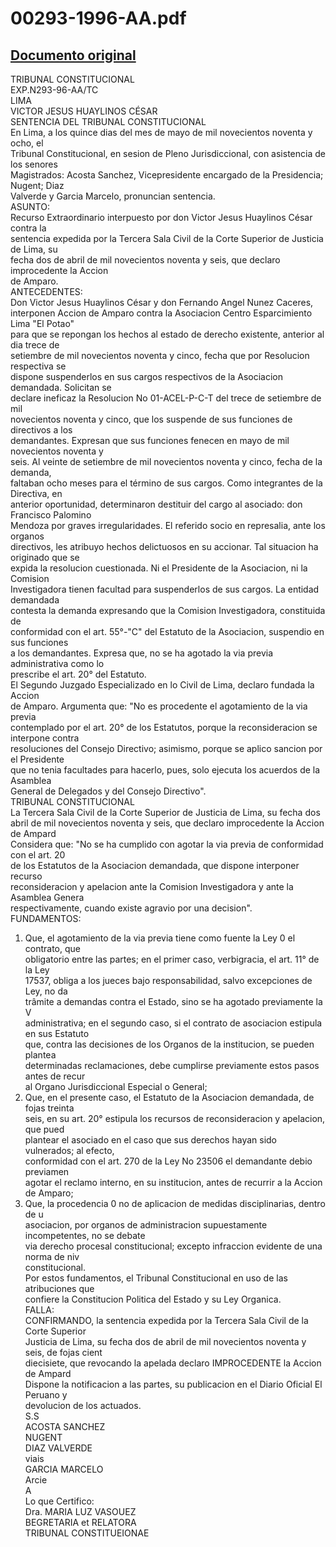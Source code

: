 
00293-1996-AA.pdf
=================
  
[Documento original](https://tc.gob.pe/jurisprudencia/1998/00293-1996-AA.pdf)  
---  
TRIBUNAL CONSTITUCIONAL  
EXP.N293-96-AA/TC  
LIMA  
VICTOR JESUS HUAYLINOS CÉSAR  
SENTENCIA DEL TRIBUNAL CONSTITUCIONAL  
En Lima, a los quince dias del mes de mayo de mil novecientos noventa y ocho, el  
Tribunal Constitucional, en sesion de Pleno Jurisdiccional, con asistencia de los senores  
Magistrados: Acosta Sanchez, Vicepresidente encargado de la Presidencia; Nugent; Diaz  
Valverde y Garcia Marcelo, pronuncian sentencia.  
ASUNTO:  
Recurso Extraordinario interpuesto por don Victor Jesus Huaylinos César contra la  
sentencia expedida por la Tercera Sala Civil de la Corte Superior de Justicia de Lima, su  
fecha dos de abril de mil novecientos noventa y seis, que declaro improcedente la Accion  
de Amparo.  
ANTECEDENTES:  
Don Victor Jesus Huaylinos César y don Fernando Angel Nunez Caceres,  
interponen Accion de Amparo contra la Asociacion Centro Esparcimiento Lima "El Potao"  
para que se repongan los hechos al estado de derecho existente, anterior al dia trece de  
setiembre de mil novecientos noventa y cinco, fecha que por Resolucion respectiva se  
dispone suspenderlos en sus cargos respectivos de la Asociacion demandada. Solicitan se  
declare ineficaz la Resolucion No 01-ACEL-P-C-T del trece de setiembre de mil  
novecientos noventa y cinco, que los suspende de sus funciones de directivos a los  
demandantes. Expresan que sus funciones fenecen en mayo de mil novecientos noventa y  
seis. Al veinte de setiembre de mil novecientos noventa y cinco, fecha de la demanda,  
faltaban ocho meses para el término de sus cargos. Como integrantes de la Directiva, en  
anterior oportunidad, determinaron destituir del cargo al asociado: don Francisco Palomino  
Mendoza por graves irregularidades. El referido socio en represalia, ante los organos  
directivos, les atribuyo hechos delictuosos en su accionar. Tal situacion ha originado que se  
expida la resolucion cuestionada. Ni el Presidente de la Asociacion, ni la Comision  
Investigadora tienen facultad para suspenderlos de sus cargos. La entidad demandada  
contesta la demanda expresando que la Comision Investigadora, constituida de  
conformidad con el art. 55°-"C" del Estatuto de la Asociacion, suspendio en sus funciones  
a los demandantes. Expresa que, no se ha agotado la via previa administrativa como lo  
prescribe el art. 20° del Estatuto.  
El Segundo Juzgado Especializado en lo Civil de Lima, declaro fundada la Accion  
de Amparo. Argumenta que: "No es procedente el agotamiento de la via previa  
contemplado por el art. 20° de los Estatutos, porque la reconsideracion se interpone contra  
resoluciones del Consejo Directivo; asimismo, porque se aplico sancion por el Presidente  
que no tenia facultades para hacerlo, pues, solo ejecuta los acuerdos de la Asamblea  
General de Delegados y del Consejo Directivo".  
TRIBUNAL CONSTITUCIONAL  
La Tercera Sala Civil de la Corte Superior de Justicia de Lima, su fecha dos  
abril de mil novecientos noventa y seis, que declaro improcedente la Accion de Ampard  
Considera que: "No se ha cumplido con agotar la via previa de conformidad con el art. 20  
de los Estatutos de la Asociacion demandada, que dispone interponer recurso  
reconsideracion y apelacion ante la Comision Investigadora y ante la Asamblea Genera  
respectivamente, cuando existe agravio por una decision".  
FUNDAMENTOS:  
1. Que, el agotamiento de la via previa tiene como fuente la Ley 0 el contrato, que  
obligatorio entre las partes; en el primer caso, verbigracia, el art. 11° de la Ley  
17537, obliga a los jueces bajo responsabilidad, salvo excepciones de Ley, no da  
trâmite a demandas contra el Estado, sino se ha agotado previamente la V  
administrativa; en el segundo caso, si el contrato de asociacion estipula en sus Estatuto  
que, contra las decisiones de los Organos de la institucion, se pueden plantea  
determinadas reclamaciones, debe cumplirse previamente estos pasos antes de recur  
al Organo Jurisdiccional Especial o General;  
2. Que, en el presente caso, el Estatuto de la Asociacion demandada, de fojas treinta  
seis, en su art. 20° estipula los recursos de reconsideracion y apelacion, que pued  
plantear el asociado en el caso que sus derechos hayan sido vulnerados; al efecto,  
conformidad con el art. 270 de la Ley No 23506 el demandante debio previamen  
agotar el reclamo interno, en su institucion, antes de recurrir a la Accion de Amparo;  
3. Que, la procedencia 0 no de aplicacion de medidas disciplinarias, dentro de u  
asociacion, por organos de administracion supuestamente incompetentes, no se debate  
via derecho procesal constitucional; excepto infraccion evidente de una norma de niv  
constitucional.  
Por estos fundamentos, el Tribunal Constitucional en uso de las atribuciones que  
confiere la Constitucion Politica del Estado y su Ley Organica.  
FALLA:  
CONFIRMANDO, la sentencia expedida por la Tercera Sala Civil de la Corte Superior  
Justicia de Lima, su fecha dos de abril de mil novecientos noventa y seis, de fojas cient  
diecisiete, que revocando la apelada declaro IMPROCEDENTE la Accion de Ampard  
Dispone la notificacion a las partes, su publicacion en el Diario Oficial El Peruano y  
devolucion de los actuados.  
S.S  
ACOSTA SANCHEZ  
NUGENT  
DIAZ VALVERDE  
viais  
GARCIA MARCELO  
Arcie  
A  
Lo que Certifico:  
Dra. MARIA LUZ VASOUEZ  
BEGRETARIA et RELATORA  
TRIBUNAL CONSTITUEIONAE